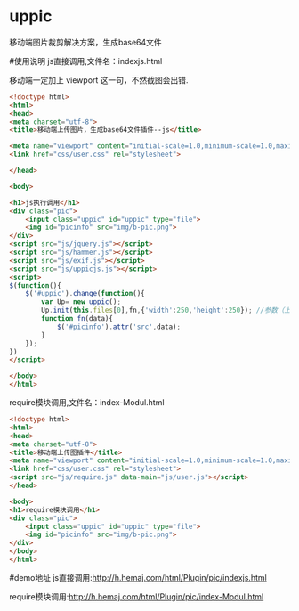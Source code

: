 # uppic
移动端图片裁剪解决方案，生成base64文件

#使用说明
js直接调用,文件名：indexjs.html

移动端一定加上 viewport 这一句，不然截图会出错.
```html
<!doctype html>
<html>
<head>
<meta charset="utf-8">
<title>移动端上传图片，生成base64文件插件--js</title>

<meta name="viewport" content="initial-scale=1.0,minimum-scale=1.0,maximum-scale=1.0,width=device-width, user-scalable=no, minimal-ui">
<link href="css/user.css" rel="stylesheet">

</head>

<body>

<h1>js执行调用</h1>
<div class="pic">
    <input class="uppic" id="uppic" type="file">
    <img id="picinfo" src="img/b-pic.png">
</div>
<script src="js/jquery.js"></script>
<script src="js/hammer.js"></script>
<script src="js/exif.js"></script>
<script src="js/uppicjs.js"></script>
<script>
$(function(){
	$('#uppic').change(function(){
		var Up= new uppic();
		Up.init(this.files[0],fn,{'width':250,'height':250}); //参数（上传文件files对象，回调函数，json，设置图片长宽高，目前只能截取正方形）
		function fn(data){
			$('#picinfo').attr('src',data);						
		}
	});
})
</script>

</body>
</html>

```

require模块调用,文件名：index-Modul.html

```html
<!doctype html>
<html>
<head>
<meta charset="utf-8">
<title>移动端上传图插件</title>
<meta name="viewport" content="initial-scale=1.0,minimum-scale=1.0,maximum-scale=1.0,width=device-width, user-scalable=no, minimal-ui">
<link href="css/user.css" rel="stylesheet">
<script src="js/require.js" data-main="js/user.js"></script>
</head>

<body>
<h1>require模块调用</h1>
<div class="pic">
    <input class="uppic" id="uppic" type="file">
    <img id="picinfo" src="img/b-pic.png">
</div>
</body>
</html>

```
#demo地址
js直接调用:http://h.hemaj.com/html/Plugin/pic/indexjs.html

require模块调用:http://h.hemaj.com/html/Plugin/pic/index-Modul.html
